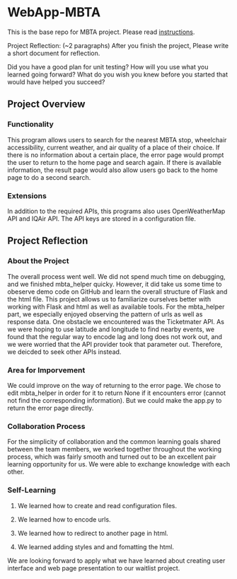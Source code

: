 # WebApp-MBTA
 This is the base repo for MBTA project. Please read [instructions](instructions.md). 

Project Reflection: (~2 paragraphs) After you finish the project, Please write a short document for reflection.

 Did you have a good plan for unit testing? How will you use what you learned going forward? What do you wish you knew before you started that would have helped you succeed?


## Project Overview 

### Functionality 
This program allows users to search for the nearest MBTA stop, wheelchair accessibility, current weather, and air quality of a place of their choice. If there is no information about a certain place, the error page would prompt the user to return to the home page and search again. If there is available information, the result page would also allow users go back to the home page to do a second search. 

### Extensions 

In addition to the required APIs, this programs also uses OpenWeatherMap API and IQAir API. The API keys are stored in a configuration file. 

## Project Reflection 

### About the Project 
The overall process went well. We did not spend much time on debugging, and we finished mbta_helper quicky. However, it did take us some time to obeserve demo code on GitHub and learn the overall structure of Flask and the html file. This project allows us to familiarize ourselves better with working with Flask and html as well as available tools. For the mbta_helper part, we especially enjoyed observing the pattern of urls as well as response data. One obstacle we encountered was the Ticketmater API. As we were hoping to use latitude and longitude to find nearby events, we found that the regular way to encode lag and long does not work out, and we were worried that the API provider took that parameter out. Therefore, we deicded to seek other APIs instead. 

### Area for Imporvement 
We could improve on the way of returning to the error page. We chose to edit mbta_helper in order for it to return None if it encounters error (cannot not find the corresponding information). But we could make the app.py to return the error page directly. 

### Collaboration Process 
For the simplicity of collaboration and the common learning goals shared between the team members, we worked together throughout the working process, which was fairly smooth and turned out to be an excellent pair learning opportunity for us. We were able to exchange knowledge with each other. 

### Self-Learning 
1) We learned how to create and read configuration files. 

2) We learned how to encode urls. 

3) We learned how to redirect to another page in html. 

4) We learned adding styles and and fomatting the html. 

We are looking forward to apply what we have learned about creating user interface and web page presentation to our waitlist project. 